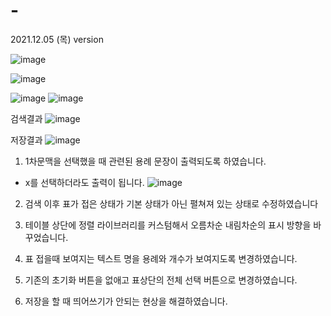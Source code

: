 # -

2021.12.05 (목) version

![image](https://user-images.githubusercontent.com/47339929/112755509-f098e200-901b-11eb-9589-cac86bb203ca.png)

![image](https://user-images.githubusercontent.com/47339929/112755525-fd1d3a80-901b-11eb-9d19-15d90b414f2b.png)

![image](https://user-images.githubusercontent.com/47339929/112755533-027a8500-901c-11eb-9966-a0eacde17ec6.png)
![image](https://user-images.githubusercontent.com/47339929/112755541-07d7cf80-901c-11eb-93c8-d47a6936d3e8.png)


검색결과
![image](https://user-images.githubusercontent.com/47339929/112755560-17efaf00-901c-11eb-84cc-175cd2307367.png)

저장결과
![image](https://user-images.githubusercontent.com/47339929/112755567-21791700-901c-11eb-97ad-099a43498114.png)




1. 1차문맥을 선택했을 때 관련된 용례 문장이 출력되도록 하였습니다.
 * x를 선택하더라도 출력이 됩니다.
![image](https://user-images.githubusercontent.com/47339929/112755390-6fd9e600-901b-11eb-98da-aadd0a6a3691.png)
2. 검색 이후 표가 접은 상태가 기본 상태가 아닌 펼쳐져 있는 상태로 수정하였습니다

3. 테이블 상단에 정렬 라이브러리를 커스텀해서 오름차순 내림차순의 표시 방향을 바꾸었습니다.

 

4. 표 접을때 보여지는 텍스트 명을 용례와 개수가 보여지도록 변경하였습니다.



 

 

5. 기존의 초기화 버튼을 없애고 표상단의 전체 선택 버튼으로 변경하였습니다.



 



6. 저장을 할 때 띄어쓰기가 안되는 현상을 해결하였습니다.
